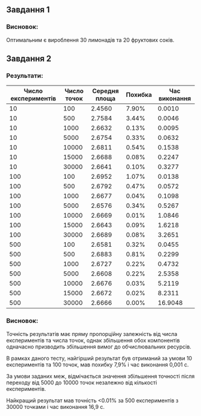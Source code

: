 ## Завдання 1

### Висновок:

Оптимальним є вироблення 30 лимонадів та 20 фруктових соків.

## Завдання 2

### Результати:

| Число експериментів | Число точок | Середня площа | Похибка | Час виконання |
|---------------------|-------------|---------------|---------|---------------|
| 10                  | 100         | 2.4560        | 7.90%   | 0.0010        |
| 10                  | 500         | 2.7584        | 3.44%   | 0.0046        |
| 10                  | 1000        | 2.6632        | 0.13%   | 0.0095        |
| 10                  | 5000        | 2.6754        | 0.33%   | 0.0632        |
| 10                  | 10000       | 2.6811        | 0.54%   | 0.1538        |
| 10                  | 15000       | 2.6688        | 0.08%   | 0.2247        |
| 10                  | 30000       | 2.6641        | 0.10%   | 0.3277        |
| 100                 | 100         | 2.6952        | 1.07%   | 0.0138        |
| 100                 | 500         | 2.6792        | 0.47%   | 0.0572        |
| 100                 | 1000        | 2.6677        | 0.04%   | 0.1098        |
| 100                 | 5000        | 2.6576        | 0.34%   | 0.5267        |
| 100                 | 10000       | 2.6669        | 0.01%   | 1.0846        |
| 100                 | 15000       | 2.6643        | 0.09%   | 1.6218        |
| 100                 | 30000       | 2.6689        | 0.08%   | 3.2651        |
| 500                 | 100         | 2.6581        | 0.32%   | 0.0455        |
| 500                 | 500         | 2.6883        | 0.81%   | 0.2299        |
| 500                 | 1000        | 2.6727        | 0.22%   | 0.4732        |
| 500                 | 5000        | 2.6608        | 0.22%   | 2.5358        |
| 500                 | 10000       | 2.6676        | 0.03%   | 5.2119        |
| 500                 | 15000       | 2.6672        | 0.02%   | 8.2311        |
| 500                 | 30000       | 2.6666        | 0.00%   | 16.9048       |

### Висновок:
Точність результатів має пряму пропорційну залежність
від числа експериментів та числа точок, однак збільшення
обох компонентів одначасно призводить збільшення вимог 
до обчислювальних ресурсів.

В рамках даного тесту, найгірший результат був отриманий
за умови 10 експериментів та 100 точок, мав похибку 7,9% 
і час виконання 0,001 с.

За умови заданих меж, відмічається значення збільшення точності
після переходу від 5000 до 10000 точок незалежно від кількості 
експериментів. 

Найкращий результат мав точність <0.01% за 500 експериментів
з 30000 точками і час виконання 16,9 с.
